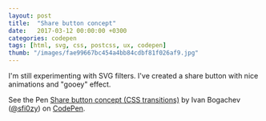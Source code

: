 ```yaml
---
layout: post
title:  "Share button concept"
date:   2017-03-12 00:00:00 +0300
categories: codepen
tags: [html, svg, css, postcss, ux, codepen]
thumb: "/images/fae99667bc454a4bb84cdbf81f026af9.jpg"
---
```


I'm still experimenting with SVG filters. I've created a share button with nice animations and "gooey" effect.

<p data-height="420" data-theme-id="light" data-slug-hash="gmgvYo" data-default-tab="result" data-user="sfi0zy" data-embed-version="2" data-pen-title="Share button concept (CSS transitions)" class="codepen">See the Pen <a href="https://codepen.io/sfi0zy/pen/gmgvYo/">Share button concept (CSS transitions)</a> by Ivan Bogachev (<a href="http://codepen.io/sfi0zy">@sfi0zy</a>) on <a href="http://codepen.io">CodePen</a>.</p>
<script async src="https://production-assets.codepen.io/assets/embed/ei.js"></script>

